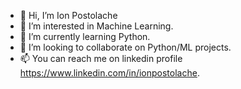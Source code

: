 - 👋 Hi, I’m Ion Postolache
- 👀 I’m interested in Machine Learning.
- 🌱 I’m currently learning Python.
- 💞️ I’m looking to collaborate on Python/ML projects.
- 📫 You can reach me on linkedin profile https://www.linkedin.com/in/ionpostolache.

<!---
ionpostolache/ionpostolache is a ✨ special ✨ repository because its `README.md` (this file) appears on your GitHub profile.
You can click the Preview link to take a look at your changes.
--->
